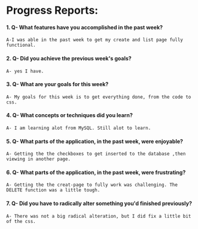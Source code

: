 # Progress Reports:


#### 1. Q- What features have you accomplished in the past week?

	A-I was able in the past week to get my create and list page fully functional.

#### 2. Q- Did you achieve the previous week's goals?

	A- yes I have.

#### 3. Q- What are your goals for this week?

	A- My goals for this week is to get everything done, from the code to css.

#### 4. Q- What concepts or techniques did you learn?

	A- I am learning alot from MySQL. Still alot to learn.

#### 5. Q- What parts of the application, in the past week, were enjoyable?

	A- Getting the the checkboxes to get inserted to the database ,then viewing in another page.

#### 6. Q- What parts of the application, in the past week, were frustrating?

	A- Getting the the creat-page to fully work was challenging. The DELETE function was a little tough.

#### 7. Q- Did you have to radically alter something you'd finished previously?

	A- There was not a big radical alteration, but I did fix a little bit of the css.